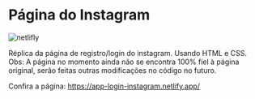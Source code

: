 # Página do Instagram
![netlifly](https://user-images.githubusercontent.com/29557187/188344741-ed6ab087-00a3-4619-bb07-b2a322a5150d.png)

Réplica da página de registro/login do instagram. Usando HTML e CSS. </br>
Obs: A página no momento ainda não se encontra 100% fiel à página original, serão feitas outras modificações no código no futuro.

Confira a página: https://app-login-instagram.netlify.app/


